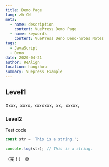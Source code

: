 ```yaml
---
title: Demo Page
lang: zh-CN
meta:
  - name: description
    content: VuePress Demo Page
  - name: keywords
    content: VuePress Deno Deno-notes Notes
tags:
  - JavaScript
  - Deno
date: 2020-04-21
author: ReAlign
location: hangzhou
summary: Vuepress Example
---
```


## Level1

Xxxx，xxxx，xxxxxxx，xx，xxxxx。

### Level2

Test code

```js
const str = 'This is a string.';

console.log(str); // This is a string.
```

（完！） :sweat_smile:

<Vssue :title="$title" />
